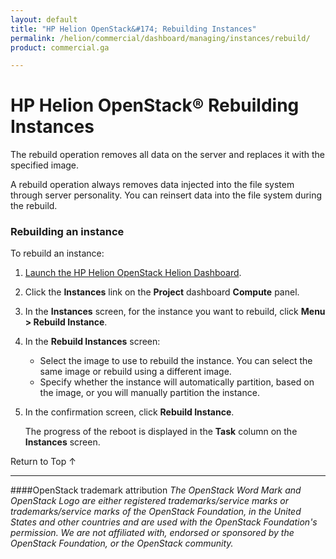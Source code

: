 ```yaml
---
layout: default
title: "HP Helion OpenStack&#174; Rebuilding Instances"
permalink: /helion/commercial/dashboard/managing/instances/rebuild/
product: commercial.ga

---
```

<!--UNDER REVISION-->

<script>

function PageRefresh {
onLoad="window.refresh"
}

PageRefresh();

</script>

<!--
<p style="font-size: small;"> <a href="/helion/commercial/ga1/install/">&#9664; PREV</a> | <a href="/helion/commercial/ga1/install-overview/">&#9650; UP</a> | <a href="/helion/commercial/ga1/">NEXT &#9654;</a> 
-->

# HP Helion OpenStack&#174; Rebuilding Instances

The rebuild operation removes all data on the server and replaces it with the specified image. 

A rebuild operation always removes data injected into the file system through server personality. You can reinsert data into the file system during the rebuild. 

### Rebuilding an instance ###

To rebuild an instance:

1. [Launch the HP Helion OpenStack Helion Dashboard](/helion/openstack/dashboard/login/).

2. Click the **Instances** link on the **Project** dashboard **Compute** panel.

3. In the **Instances** screen, for the instance you want to rebuild, click **Menu &gt; Rebuild Instance**.

4. In the **Rebuild Instances** screen:

	* Select the image to use to rebuild the instance. You can select the same image or rebuild using a different image.</li>
	* Specify whether the instance will automatically partition, based on the image, or you will manually partition the instance.</li>

5. In the confirmation screen, click **Rebuild Instance**.

	The progress of the reboot is displayed in the **Task** column on the **Instances** screen.

<a href="#top" style="padding:14px 0px 14px 0px; text-decoration: none;"> Return to Top &#8593; </a>


----
####OpenStack trademark attribution
*The OpenStack Word Mark and OpenStack Logo are either registered trademarks/service marks or trademarks/service marks of the OpenStack Foundation, in the United States and other countries and are used with the OpenStack Foundation's permission. We are not affiliated with, endorsed or sponsored by the OpenStack Foundation, or the OpenStack community.*